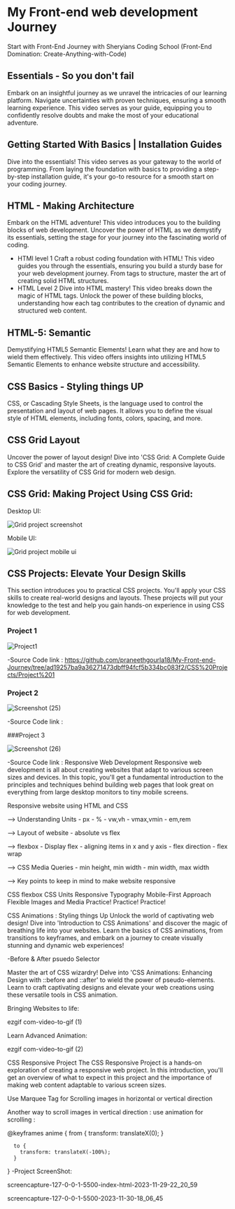 # My Front-end web development Journey

Start with Front-End Journey with Sheryians Coding School (Front-End Domination: Create-Anything-with-Code)

## Essentials - So you don't fail
Embark on an insightful journey as we unravel the intricacies of our learning platform. Navigate uncertainties with proven techniques, ensuring a smooth learning experience. This video serves as your guide, equipping you to confidently resolve doubts and make the most of your educational adventure.

## Getting Started With Basics | Installation Guides
Dive into the essentials! This video serves as your gateway to the world of programming. From laying the foundation with basics to providing a step-by-step installation guide, it's your go-to resource for a smooth start on your coding journey.

## HTML - Making Architecture
Embark on the HTML adventure! This video introduces you to the building blocks of web development. Uncover the power of HTML as we demystify its essentials, setting the stage for your journey into the fascinating world of coding.

 * HTMl level 1 Craft a robust coding foundation with HTML! This video guides you through the essentials, ensuring you build a sturdy base for your web development journey. From tags to structure, master the art of creating solid HTML structures.
* HTML Level 2 Dive into HTML mastery! This video breaks down the magic of HTML tags. Unlock the power of these building blocks, understanding how each tag contributes to the creation of dynamic and structured web content.
## HTML-5: Semantic
Demystifying HTML5 Semantic Elements! Learn what they are and how to wield them effectively. This video offers insights into utilizing HTML5 Semantic Elements to enhance website
structure and accessibility.

## CSS Basics - Styling things UP
CSS, or Cascading Style Sheets, is the language used to control the presentation and layout of web pages. It allows you to define the visual style of HTML elements, including fonts, colors, spacing, and more.

## CSS Grid Layout
Uncover the power of layout design! Dive into 'CSS Grid: A Complete Guide to CSS Grid' and master the art of creating dynamic, responsive layouts. Explore the versatility of CSS Grid for modern web design.


## CSS Grid: Making Project Using CSS Grid:

Desktop UI:

![Grid project screenshot](https://github.com/praneethgourla18/My-Front-end-Journey/assets/154213100/4c812977-493d-4740-90b2-723ff9d50bef)




Mobile UI:

![Grid project mobile ui](https://github.com/praneethgourla18/My-Front-end-Journey/assets/154213100/2542d04a-5424-4516-96ef-61fa02406e78)


## CSS Projects: Elevate Your Design Skills
This section introduces you to practical CSS projects. You'll apply your CSS skills to create real-world designs and layouts. These projects will put your knowledge to the test and help you gain hands-on experience in using CSS for web development.

### Project 1

![Project1](https://github.com/praneethgourla18/My-Front-end-Journey/assets/154213100/ff693881-8a28-4630-b0ce-e28406cbe629)


-Source Code link : https://github.com/praneethgourla18/My-Front-end-Journey/tree/ad19257ba9a36271473dbff94fcf5b334bc083f2/CSS%20Projects/Project%201

### Project 2
![Screenshot (25)](https://github.com/praneethgourla18/My-Front-end-Journey/assets/154213100/93920a29-0616-4ab4-9b52-a58c3c17c6a1)



-Source Code link : 

###Project 3 

![Screenshot (26)](https://github.com/praneethgourla18/My-Front-end-Journey/assets/154213100/4e1cae5a-6c96-4223-b501-4f66f3a41a07)


-Source Code link :
Responsive Web Development
Responsive web development is all about creating websites that adapt to various screen sizes and devices. In this topic, you'll get a fundamental introduction to the principles and techniques behind building web pages that look great on everything from large desktop monitors to tiny mobile screens.

Responsive website using HTML and CSS

--> Understanding Units - px - % - vw,vh - vmax,vmin - em,rem

--> Layout of website - absolute vs flex

--> flexbox - Display flex - aligning items in x and y axis - flex direction - flex wrap

--> CSS Media Queries - min height, min width - min width, max width

--> Key points to keep in mind to make website responsive

CSS flexbox
CSS Units
Responsive Typography
Mobile-First Approach
Flexible Images and Media
Practice! Practice! Practice!

CSS Animations : Styling things Up
Unlock the world of captivating web design! Dive into 'Introduction to CSS Animations' and discover the magic of breathing life into your websites. Learn the basics of CSS animations, from transitions to keyframes, and embark on a journey to create visually stunning and dynamic web experiences!

-Before & After psuedo Selector

Master the art of CSS wizardry! Delve into 'CSS Animations: Enhancing Design with ::before and ::after' to wield the power of pseudo-elements. Learn to craft captivating designs and elevate your web creations using these versatile tools in CSS animation.

Bringing Websites to life:

ezgif com-video-to-gif (1)

Learn Advanced Animation:

ezgif com-video-to-gif (2)

CSS Responsive Project
The CSS Responsive Project is a hands-on exploration of creating a responsive web project. In this introduction, you'll get an overview of what to expect in this project and the importance of making web content adaptable to various screen sizes.

Use Marquee Tag for Scrolling images in horizontal or vertical direction

Another way to scroll images in vertical direction : use animation for scrolling :

  @keyframes anime {
      from {
        transform: translateX(0);
      }

      to {
        transform: translateX(-100%);
      }
  }
-Project ScreenShot:

screencapture-127-0-0-1-5500-index-html-2023-11-29-22_20_59

screencapture-127-0-0-1-5500-2023-11-30-18_06_45


